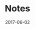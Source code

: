 ---
layout: notes

permalink: /notes/

title: "Notes"

date: 2017-06-02

image:
  header: notes.jpg
---